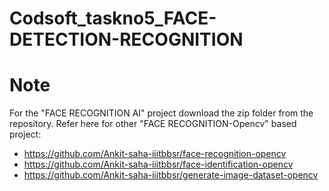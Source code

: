 # Codsoft_taskno5_FACE-DETECTION-RECOGNITION
# Note
For the "FACE RECOGNITION AI" project download the zip folder from the repository.
Refer here for other "FACE RECOGNITION-Opencv" based project:
- https://github.com/Ankit-saha-iiitbbsr/face-recognition-opencv
- https://github.com/Ankit-saha-iiitbbsr/face-identification-opencv
- https://github.com/Ankit-saha-iiitbbsr/generate-image-dataset-opencv
